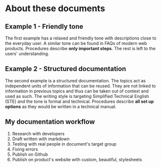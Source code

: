 # About these documents
## Example 1 - Friendly tone
The first example has a relaxed and friendly tone with descriptions close to the everyday user. A similar tone can be found in FAQs of modern web products. Procedures describe **only important steps**. The rest is left to the users' understanding.

## Example 2 - Structured documentation
The second example is a structured documentation. The topics act as independent units of information that can be reused. They are not linked to information in previous topics and thus can be taken out of context and used as such. The writing style is targeting Simplified Technical English (STE) and the tone is formal and technical. Procedures describe **all set up options** as they would be written in a technical manual.  

## My documentation workflow

 1. Research with developers
 1. Draft written with markdown
 1. Testing with real people in document's target group
 1. Fixing errors
 1. Publish on Github
 1. Publish on product's website with custom, beautiful, stylesheets
